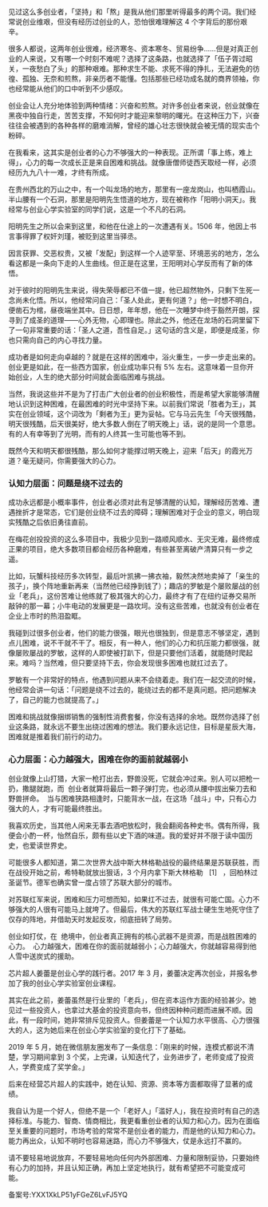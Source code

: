 见过这么多创业者，「坚持」和「熬」是我从他们那里听得最多的两个词。我们经常说创业维艰，但没有经历过创业的人，恐怕很难理解这 4 个字背后的那份艰辛。 

很多人都说，这两年创业很难，经济寒冬、资本寒冬、贸易纷争……但是对真正创业的人来说，又有哪一个时刻不难呢？选择了这条路，也就选择了「伍子胥过昭关，一夜愁白了头」的那种艰难。那种求生不能、求死不得的挣扎，无法避免的彷徨、孤独、无奈和煎熬，非亲历者不能懂。包括那些已经功成名就的商界领袖，你也经常能从他们的口中听到不少感叹。 

创业会让人充分地体验到两种情绪：兴奋和煎熬。对许多创业者来说，创业就像在黑夜中独自行走，苦苦支撑，不知何时才能迎来黎明的曙光。在这种压力下，兴奋往往会被遇到的各种各样的磨难消解，曾经的雄心壮志很快就会被无情的现实击个粉碎。 

在我看来，这其实是创业者的心力不够强大的一种表现。正所谓「事上练，难上得」，心力的每一次成长正是来自困难和挑战。就像唐僧师徒西天取经一样，必须经历九九八十一难，才终有所成。 

在贵州西北的万山之中，有一个叫龙场的地方，那里有一座龙岗山，也叫栖霞山。半山腰有一个石洞，那里是阳明先生悟道的地方，现在被称作「阳明小洞天」。我经常与创业心学实验室的同学们说，这是一个不凡的石洞。 

阳明先生之所以会来到这里，和他在仕途上的一次遭遇有关。1506 年，他因上书言事得罪了权奸刘瑾，被贬到这里当驿丞。 

因言获罪、交恶权贵，又被「发配」到这样一个人迹罕至、环境恶劣的地方，怎么看这都是一条向下走的人生曲线。但正是在这里，王阳明对心学反而有了新的体悟。 

对于彼时的阳明先生来说，得失荣辱都已不值一提，他已超然物外，只剩下生死一念尚未化悟。所以，他经常问自己：「圣人处此，更有何道？」他一时想不明白，便凿石为棺，昼夜端坐其中。日日想，年年想，他在一次睡梦中终于豁然开朗，探寻到了成圣的道理——心外无物，心即理也。除此之外，他还在龙场的石洞里留下了一句非常重要的话：「圣人之道，吾性自足。」这句话的含义是，即便是成圣，你也只需向自己的内心寻找力量。 

成功者是如何走向卓越的？就是在这样的困难中，浴火重生，一步一步走出来的。创业更是如此，在一些西方国家，创业成功率只有 5\% 左右。这意味着一旦你开始创业，人生的绝大部分时间就会面临困难与挑战。 

当然，我说这些并不是为了打击广大创业者的创业积极性，而是希望大家能够清醒地认识到这种困难，在最困难的时光中坚持下来。以前我们常说「胜者为王」，其实在创业领域，这个词改为「剩者为王」更为妥帖。它与马云先生「今天很残酷，明天很残酷，后天很美好，绝大多数人倒在了明天晚上」话，说的是同一个意思。有的人有幸等到了光明，而有的人终其一生可能也等不到。 

既然今天和明天都很残酷，那么如何才能撑过明天晚上，迎来「后天」的霞光万道？毫无疑问，你需要强大的心力。 

### 认知力层面：问题是绕不过去的 

成功永远都是小概率事件，创业者必须对此有足够清醒的认知，理解经历苦难、遭遇挫折才是常态，它们是创业绕不过去的障碍；理解困难对于企业的意义，明白现实残酷之后依旧勇往直前。 

在梅花创投投资的这么多项目中，我极少见到一路顺风顺水、无灾无难，最终修成正果的项目，绝大多数项目都会经历各种磨难，有些甚至离破产清算只有一步之遥。 

比如，玩蟹科技经历多次转型，最后叶凯拂一拂衣袖，毅然决然地卖掉了「亲生的孩子」，换个阵地重新再来（当然他已经挣到钱了）；趣店的罗敏是个屡败屡战的创业「老兵」，这份苦难让他练就了极其强大的心力，最终才有了在纽约证券交易所敲钟的那一幕；小牛电动的发展更是一路坎坷。没有这些苦难，也就没有创业者在企业上市时的热泪盈眶。 

我碰到过很多创业者，他们的能力很强，眼光也很独到，但是意志不够坚定，遇到点儿困难，说不干就不干了。相反，有一种人，他们的心力和抗压能力都很强，就像屡败屡战的罗敏，这样的人即使被打趴下，但是只要他们活着，就能随时爬起来。难吗？当然难，但只要坚持下去，你会发现很多困难也就扛过去了。 

罗敏有一个非常好的特点，他遇到问题从来不会绕着走。我们在一起交流的时候，他经常会讲一句话：「问题是绕不过去的，能绕过去的都不是真问题。把问题解决了，自己的能力也就提高了。」 

困难和挑战就像捆绑销售的强制性消费套餐，你没有选择的余地。既然你选择了创业这条路，就永远不要生出绕过困难的想法。我们要永远记住，目标是星辰大海，困难就是推着我们前行的动力。 

### 心力层面：心力越强大，困难在你的面前就越弱小 

创业就像上山打猎，大家一枪打出去，野兽没死，它就会冲过来。别人可以把枪一扔，撒腿就跑，而  创业者就算将最后一颗子弹打完，也必须从腰中拔出柴刀去和野兽拼命。  当与困难狭路相逢时，只能背水一战，在这场「战斗」中，只有心力强大的人，才有可能最终胜出。 

我喜欢历史，当其他人闲来无事去酒吧放松时，我会翻阅各种史书。偶有所得，我便会小酌一杯，怡然自乐，颇有些以史下酒的味道。我的爱好并不限于读中国历史，也爱读世界史。 

可能很多人都知道，第二次世界大战中斯大林格勒战役的最终结果是苏联获胜，而在战役开始之前，希特勒就放出狠话，3 个月内拿下斯大林格勒   \[1\]   ，回柏林过圣诞节。德军也确实曾一度占领了苏联大部分的城市。 

对苏联红军来说，困难和压力可想而知，如果扛不过去，就很有可能亡国。心力不够强大的人很有可能马上就垮了。但最后，伟大的苏联红军战士硬生生地死守住了仅存的阵地，并借助天时发起反攻，彻底扭转了局势。 

创业如打仗，在  绝境中，创业者真正拥有的核心武器不是资源，而是战胜困难的心力。  心力越强大，困难在你的面前就越弱小；心力越强大，你就越容易得到他人雪中送炭式的援助。 

芯片超人姜蕾是创业心学的践行者。2017 年 3 月，姜蕾决定再次创业，并报名参加了我的创业心学实验室创业课程。 

其实在此之前，姜蕾虽然是行业里的「老兵」，但在资本运作方面的经验甚少。她见过一些投资人，也拿过大基金的投资意向书，但终因种种问题而进展不顺。因此，有一段时间，她非常排斥见投资人。但姜蕾是一个认知力水平很高、心力很强大的人，这为她后来在创业心学实验室的变化打下了基础。 

2019 年 5 月，她在微信朋友圈发布了一条信息：「刚来的时候，连模式都说不清楚，学习期间拿到 3 个奖，上完课，认知迭代了，业务进步了，老师变成了投资人，学费变成了奖学金。」 

后来在经营芯片超人的实践中，她在认知、资源、资本等方面都取得了显著的成绩。 

我自认为是一个好人，但绝不是一个「老好人」「滥好人」，我在投资时有自己的选择标准。与能力、智商、情商相比，我更看重创业者的认知力和心力。因为在面临至关重要的问题时，市场考验的常常不是创业者的能力，而是他的认知力和心力。能力再出众，认知不明时也容易迷路，而心力不够强大，仗是永远打不赢的。 

请不要轻易地说放弃，不要轻易地向任何内外部困难、力量和限制妥协，只要始终有心力的加持，并且认知正确，再加上坚定地执行，就有希望把不可能变成可能。 

备案号:YXX1XkLP51yFGeZ6LvFJ5YQ